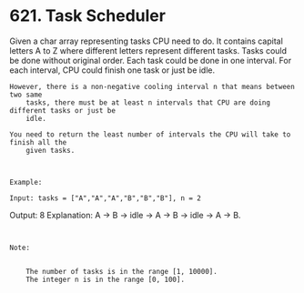 # 621. Task Scheduler

Given a char array representing tasks CPU need to do. It contains capital letters A to Z
        where different letters represent different tasks. Tasks could be done without original
        order. Each task could be done in one interval. For each interval, CPU could finish one task
        or just be idle.

    However, there is a non-negative cooling interval n that means between two same
        tasks, there must be at least n intervals that CPU are doing different tasks or just be
        idle.

    You need to return the least number of intervals the CPU will take to finish all the
        given tasks.

     

    Example:

    Input: tasks = ["A","A","A","B","B","B"], n = 2
Output: 8
Explanation: A -> B -> idle -> A -> B -> idle -> A -> B.

     

    Note:

    
        The number of tasks is in the range [1, 10000].
        The integer n is in the range [0, 100].
